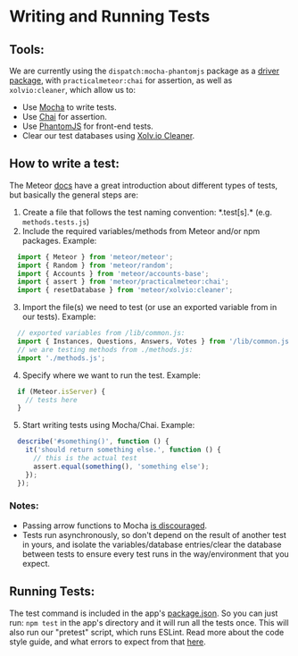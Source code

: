 # Writing and Running Tests

## Tools:
We are currently using the `dispatch:mocha-phantomjs` package as a [driver package](https://guide.meteor.com/testing.html#driver-packages), with `practicalmeteor:chai` for assertion, as well as `xolvio:cleaner`, which allow us to:
- Use [Mocha](https://mochajs.org/) to write tests.
- Use [Chai](http://chaijs.com/) for assertion.
- Use [PhantomJS](http://phantomjs.org/) for front-end tests.
- Clear our test databases using [Xolv.io Cleaner](https://github.com/xolvio/cleaner).

## How to write a test:
The Meteor [docs](https://guide.meteor.com/testing.html#introduction) have a great introduction about different types of tests, but basically the general steps are:

1. Create a file that follows the test naming convention: \*.test[s].\* (e.g. `methods.tests.js`)
2. Include the required variables/methods from Meteor and/or npm packages. Example:

  ```javascript
    import { Meteor } from 'meteor/meteor';
    import { Random } from 'meteor/random';
    import { Accounts } from 'meteor/accounts-base';
    import { assert } from 'meteor/practicalmeteor:chai';
    import { resetDatabase } from 'meteor/xolvio:cleaner';
  ```
3. Import the file(s) we need to test (or use an exported variable from in our tests). Example:

  ```javascript
    // exported variables from /lib/common.js:
    import { Instances, Questions, Answers, Votes } from '/lib/common.js';
    // we are testing methods from ./methods.js:
    import './methods.js';
  ```
4. Specify where we want to run the test. Example:

  ```javascript
    if (Meteor.isServer) {
      // tests here
    }
  ```
5. Start writing tests using Mocha/Chai. Example:

  ```javascript
    describe('#something()', function () {
      it('should return something else.', function () {
        // this is the actual test
        assert.equal(something(), 'something else');
      });
    });
  ```
  
### Notes:
- Passing arrow functions to Mocha [is discouraged](https://mochajs.org/#arrow-functions).
- Tests run asynchronously, so don't depend on the result of another test in yours, and isolate the variables/database entries/clear the database between tests to ensure every test runs in the way/environment that you expect.

## Running Tests:
The test command is included in the app's [package.json](package.json). So you can just run: `npm test` in the app's directory and it will run all the tests once.
This will also run our "pretest" script, which runs ESLint. Read more about the code style guide, and what errors to expect from that [here](STYLEGUIDE.md).
